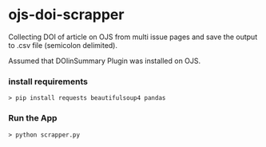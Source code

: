 # ojs-doi-scrapper

Collecting DOI of article on OJS from multi issue pages and save the output to .csv file (semicolon delimited).

Assumed that DOIinSummary Plugin was installed on OJS.

### install requirements

```
> pip install requests beautifulsoup4 pandas
```

### Run the App

```
> python scrapper.py
```
